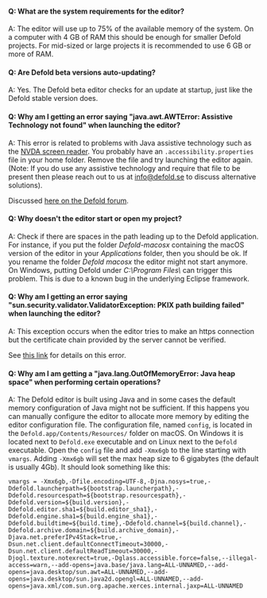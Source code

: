 #### Q: What are the system requirements for the editor?
A: The editor will use up to 75% of the available memory of the system. On a computer with 4 GB of RAM this should be enough for smaller Defold projects. For mid-sized or large projects it is recommended to use 6 GB or more of RAM.


#### Q: Are Defold beta versions auto-updating?
A: Yes. The Defold beta editor checks for an update at startup, just like the Defold stable version does.


#### Q: Why am I getting an error saying "java.awt.AWTError: Assistive Technology not found" when launching the editor?
A: This error is related to problems with Java assistive technology such as the [NVDA screen reader](https://www.nvaccess.org/download/). You probably have an `.accessibility.properties` file in your home folder. Remove the file and try launching the editor again. (Note: If you do use any assistive technology and require that file to be present then please reach out to us at info@defold.se to discuss alternative solutions).

Discussed [here on the Defold forum](https://forum.defold.com/t/editor-endless-loading-windows-10-1-2-169-solved/65481/3).


#### Q: Why doesn't the editor start or open my project?
A: Check if there are spaces in the path leading up to the Defold application. For instance, if you put the folder *Defold-macosx* containing the macOS version of the editor in your *Applications* folder, then you should be ok.  If you rename the folder *Defold macosx* the editor might not start anymore. On Windows, putting Defold under *C:\\Program Files\\* can trigger this problem. This is due to a known bug in the underlying Eclipse framework.


#### Q: Why am I getting an error saying "sun.security.validator.ValidatorException: PKIX path building failed" when launching the editor?
A: This exception occurs when the editor tries to make an https connection but the certificate chain provided by the server cannot be verified.

See [this link](https://github.com/defold/defold/blob/master/editor/README_TROUBLESHOOTING_PKIX.md) for details on this error.


#### Q: Why am I am getting a "java.lang.OutOfMemoryError: Java heap space" when performing certain operations?
A: The Defold editor is built using Java and in some cases the default memory configuration of Java might not be sufficient. If this happens you can manually configure the editor to allocate more memory by editing the editor configuration file. The configuration file, named `config`, is located in the `Defold.app/Contents/Resources/` folder on macOS. On Windows it is located next to `Defold.exe` executable and on Linux next to the `Defold` executable. Open the `config` file and add `-Xmx6gb` to the line starting with `vmargs`. Adding `-Xmx6gb` will set the max heap size to 6 gigabytes (the default is usually 4Gb). It should look something like this:

```
vmargs = -Xmx6gb,-Dfile.encoding=UTF-8,-Djna.nosys=true,-Ddefold.launcherpath=${bootstrap.launcherpath},-Ddefold.resourcespath=${bootstrap.resourcespath},-Ddefold.version=${build.version},-Ddefold.editor.sha1=${build.editor_sha1},-Ddefold.engine.sha1=${build.engine_sha1},-Ddefold.buildtime=${build.time},-Ddefold.channel=${build.channel},-Ddefold.archive.domain=${build.archive_domain},-Djava.net.preferIPv4Stack=true,-Dsun.net.client.defaultConnectTimeout=30000,-Dsun.net.client.defaultReadTimeout=30000,-Djogl.texture.notexrect=true,-Dglass.accessible.force=false,--illegal-access=warn,--add-opens=java.base/java.lang=ALL-UNNAMED,--add-opens=java.desktop/sun.awt=ALL-UNNAMED,--add-opens=java.desktop/sun.java2d.opengl=ALL-UNNAMED,--add-opens=java.xml/com.sun.org.apache.xerces.internal.jaxp=ALL-UNNAMED
```
